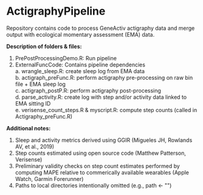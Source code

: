 # ActigraphyPipeline
Repository contains code to process GeneActiv actigraphy data and merge output with ecological momentary assessment (EMA) data.   

**Description of folders & files:**  

1. PrePostProcessingDemo.R: Run pipeline      
2. ExternalFuncCode: Contains pipeline dependencies  
   a. wrangle_sleep.R: create sleep log from EMA data  
   b. actigraph_preFunc.R: perform actigraphy pre-processing on raw bin file + EMA sleep log  
   c. actigraph_postP.R: perform actigraphy post-processing  
   d. parse_activity.R: create log with step and/or activity data linked to EMA sitting ID  
   e. verisense_count_steps.R & myscript.R: compute step counts (called in Actigraphy_preFunc.R)  

**Additional notes:**  

1. Sleep and activity metrics derived using GGIR (Migueles JH, Rowlands AV, et al., 2019)  
2. Step counts estimated using open source code (Matthew Patterson, Verisense)  
3. Preliminary validity checks on step count estimates performed by computing MAPE relative to commerically available wearables (Apple Watch, Garmin Forerunner)  
4. Paths to local directories intentionally omitted (e.g., path <- "")
